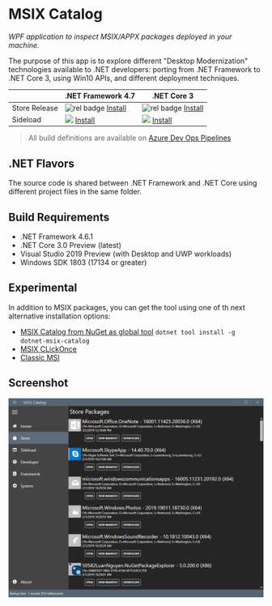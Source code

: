 # MSIX Catalog

*WPF application to inspect MSIX/APPX packages deployed in your machine.*

The purpose of this app is to explore different "Desktop Modernization" technologies available to .NET developers: porting from .NET Framework to .NET Core 3, using Win10 APIs, and different deployment techniques.

||.NET Framework 4.7 |.NET Core 3|
|-|-|-|
|Store Release|![rel badge](https://rido.vsrm.visualstudio.com/_apis/public/Release/badge/3946e8eb-731c-4bd3-a330-f374e4f8a046/3/3) [Install](https://bit.ly/msix-catalog)|![rel badge](https://rido.vsrm.visualstudio.com/_apis/public/Release/badge/3946e8eb-731c-4bd3-a330-f374e4f8a046/5/5) [Install](https://bit.ly/msix-catalog-core)|
|Sideload|![](https://rido.vsrm.visualstudio.com/_apis/public/Release/badge/3946e8eb-731c-4bd3-a330-f374e4f8a046/1/1) [Install](http://msix-catalog.azurewebsites.net/AppxPackages) |![](https://rido.vsrm.visualstudio.com/_apis/public/Release/badge/3946e8eb-731c-4bd3-a330-f374e4f8a046/4/4) [Install](http://msix-catalog.azurewebsites.net/netcore3)|

> All build definitions are available on [Azure Dev Ops Pipelines](https://rido.visualstudio.com/msix-catalog)

## .NET Flavors

The source code is shared between .NET Framework and .NET Core using different project files in the same folder.

## Build Requirements

- .NET Framework 4.6.1
- .NET Core 3.0 Preview (latest)
- Visual Studio 2019 Preview (with Desktop and UWP workloads)
- Windows SDK 1803 (17134 or greater) 

## Experimental 

In addition to MSIX packages, you can get the tool using one of th next alternative installation options:

- [MSIX Catalog from NuGet as global tool](https://www.nuget.org/packages/dotnet-msix-catalog) `dotnet tool install -g dotnet-msix-catalog`
- [MSIX CLickOnce](http://msix-catalog.azurewebsites.net/clickonce/publish.htm)
- [Classic MSI](#)


## Screenshot

![MSIX Catalog screenshot](media/screenshot.PNG)